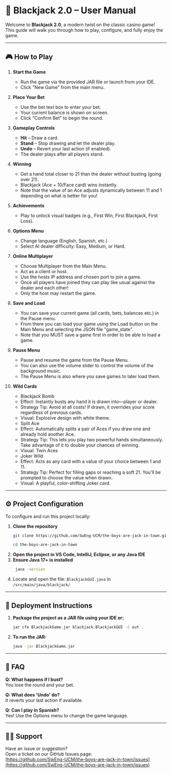 # 📘 Blackjack 2.0 – User Manual
 
Welcome to **Blackjack 2.0**, a modern twist on the classic casino game!  
This guide will walk you through how to play, configure, and fully enjoy the game.

---

## 🎮 How to Play

1. **Start the Game**
   - Run the game via the provided JAR file or launch from your IDE.
   - Click "New Game" from the main menu.

2. **Place Your Bet**
   - Use the bet text box to enter your bet.
   - Your current balance is shown on screen.
   - Click "Confirm Bet" to begin the round.

3. **Gameplay Controls**
   - **Hit** – Draw a card.
   - **Stand** – Stop drawing and let the dealer play.
   - **Undo** – Revert your last action (if enabled).
   - The dealer plays after all players stand.

4. **Winning**
   - Get a hand total closer to 21 than the dealer without busting (going over 21).
   - Blackjack (Ace + 10/Face card) wins instantly.
   - Note that the value of an Ace adjusts dynamically between 11 and 1 depending on what is better for you!

5. **Achievements**
   - Play to unlock visual badges (e.g., First Win, First Blackjack, First Loss).

6. **Options Menu**
   - Change language (English, Spanish, etc.)
   - Select AI dealer difficulty: Easy, Medium, or Hard.
  
7. **Online Multiplayer**
   - Choose Multiplayer from the Main Menu.
   - Act as a client or host.
   - Use the hosts IP address and chosen port to join a game.
   - Once all players have joined they can play like usual against the dealer and each other!
   - Only the host may restart the game.

8. **Save and Load**
   - You can save your current game (all cards, bets, balances etc.) in the Pause menu.
   - From there you can load your game using the Load button on the Main Menu and selecting the JSON file "game_state".
   - Note that you MUST save a game first in order to be able to load a game.
  
9. **Pause Menu**
    - Pause and resume the game from the Pause Menu.
    - You can also use the volume slider to control the volume of the background music.
    - The Pause Menu is also where you save games to later load them.

10. **Wild Cards**
     * Blackjack Bomb
    - Effect: Instantly busts any hand it is drawn into—player or dealer.
    - Strategy Tip: Avoid at all costs! If drawn, it overrides your score regardless of previous cards.
    - Visual: Explosive design with white theme.
      
     * Split Ace
    - Effect: Automatically splits a pair of Aces if you draw one and already hold another Ace.
    - Strategy Tip: This lets you play two powerful hands simultaneously. Take advantage of it to double your chances of winning.
    - Visual: Twin Aces
      
     * Joker Wild
    - Effect: Acts as any card with a value of your choice between 1 and 11.
    - Strategy Tip: Perfect for filling gaps or reaching a soft 21. You'll be prompted to choose the value when drawn.
    - Visual: A playful, color-shifting Joker card.

      
---

## ⚙️ Project Configuration

To configure and run this project locally:

1. **Clone the repository**
   ```bash
   git clone https://github.com/SwEng-UCM/the-boys-are-jack-in-town.git
   ```
   ```bash
   cd the-boys-are-jack-in-town
   ```
2. **Open the project in VS Code, IntelliJ, Eclipse, or any Java IDE**
3. **Ensure Java 17+ is installed**
   ```bash
    java -version
4. Locate and open the file: `BlackjackGUI.java` in `/src/main/java/blackjack/`

---

## 🚀 Deployment Instructions

1. **Package the project as a JAR file using your IDE or:**
    ```bash
   jar cfe BlackjackGame.jar blackjack.BlackjackGUI -C out .
    ```
2. **To run the JAR:**
    ```bash
   java -jar BlackjackGame.jar
    ```

--- 

## 🙋 FAQ

**Q: What happens if I bust?**  
You lose the round and your bet.

**Q: What does 'Undo' do?**  
It reverts your last action if available.

**Q: Can I play in Spanish?**  
Yes! Use the Options menu to change the game language.

---

## 🧑‍💻 Support

Have an issue or suggestion?  
Open a ticket on our GitHub Issues page:  
[https://github.com/SwEng-UCM/the-boys-are-jack-in-town/issues](https://github.com/SwEng-UCM/the-boys-are-jack-in-town/issues)

